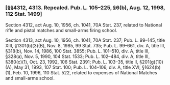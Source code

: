 ### [§§4312, 4313. Repealed. Pub. L. 105–225, §6(b), Aug. 12, 1998, 112 Stat. 1499] ###

Section 4312, act Aug. 10, 1956, ch. 1041, 70A Stat. 237, related to National rifle and pistol matches and small-arms firing school.

Section 4313, act Aug. 10, 1956, ch. 1041, 70A Stat. 237; Pub. L. 99–145, title XIII, §1301(b)(3)(B), Nov. 8, 1985, 99 Stat. 735; Pub. L. 99–661, div. A, title III, §318(b), Nov. 14, 1986, 100 Stat. 3855; Pub. L. 101–510, div. A, title III, §328(a), Nov. 5, 1990, 104 Stat. 1533; Pub. L. 102–484, div. A, title III, §380(c)(1), Oct. 23, 1992, 106 Stat. 2391; Pub. L. 103–35, title II, §201(g)(10)(A), May 31, 1993, 107 Stat. 100; Pub. L. 104–106, div. A, title XVI, §1624(b)(1), Feb. 10, 1996, 110 Stat. 522, related to expenses of National Matches and small-arms school.